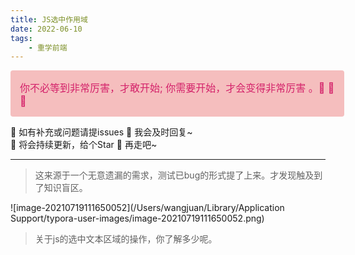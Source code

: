 ```yaml
---
title: JS选中作用域
date: 2022-06-10
tags: 
	- 重学前端
---
```


<div style="width: 100%; font-size: 16px; color:#d4226a;  background: #f5bebe;  padding: 15px; border-radius: 4px; ">
你不必等到非常厉害，才敢开始;    你需要开始，才会变得非常厉害 。🤔️ 🤔️ 🤔️
</div>

🎈 如有补充或问题请提issues 🎏  我会及时回复~ <br />
🎈 将会持续更新，给个Star 🌟 再走吧~ 

***

> 这来源于一个无意遗漏的需求，测试已bug的形式提了上来。才发现触及到了知识盲区。

![image-20210719111650052](/Users/wangjuan/Library/Application Support/typora-user-images/image-20210719111650052.png)

> 关于js的选中文本区域的操作，你了解多少呢。

